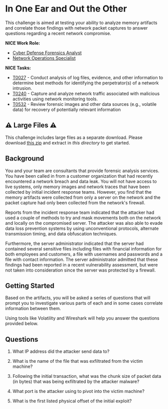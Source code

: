 # In One Ear and Out the Other

This challenge is aimed at testing your ability to analyze memory artifacts and correlate those findings with network packet captures to answer questions regarding a recent network compromise.

**NICE Work Role:**

- [Cyber Defense Forensics Analyst](https://niccs.cisa.gov/workforce-development/nice-framework/workroles?name=Cyber+Defense+Forensics+Analyst&id=All#)  
- [Network Operations Specialist](https://niccs.cisa.gov/workforce-development/nice-framework/workroles?name=Network+Operations+Specialist&id=All)

**NICE Tasks:**

- [T0027](https://niccs.cisa.gov/workforce-development/nice-framework/tasks?id=T0027&description=All) - Conduct analysis of log files, evidence, and other information to determine best methods for identifying the perpetrator(s) of a network intrusion.  
- [T0240](https://niccs.cisa.gov/workforce-development/nice-framework/tasks?id=T0240&description=All) - Capture and analyze network traffic associated with malicious activities using network monitoring tools.  
- [T0532](https://niccs.cisa.gov/workforce-development/nice-framework/tasks?id=T0532&description=All) - Review forensic images and other data sources (e.g., volatile data) for recovery of potentially relevant information

## ⚠️ Large Files ⚠️
This challenge includes large files as a separate download. Please download
[this zip](https://cisaprescup.blob.core.usgovcloudapi.net/pc2/team-round2-in-one-ear-largefiles.zip)
and extract in _this directory_ to get started.

## Background

You and your team are consultants that provide forensic analysis services. You have been called in from a customer organization that had recently encountered a network breach and data leak. You will not have access to live systems, only memory images and network traces that have been collected by initial incident response teams. However, you find that the memory artifacts were collected from only a server on the network and the packet capture had only been collected from the network's firewall.

Reports from the incident response team indicated that the attacker had used a couple of methods to try and mask movements both on the network and locally on the compromised server. The attacker was also able to evade data loss prevention systems by using unconventional protocols, alternate transmission timing, and data obfuscation techniques.

Furthermore, the server administrator indicated that the server had contained several sensitive files including files with financial information for both employees and customers, a file with usernames and passwords and a file with contact information. The server administrator admitted that these findings had been reported in a recent vulnerability assessment, but were not taken into consideration since the server was protected by a firewall.

## Getting Started

Based on the artifacts, you will be asked a series of questions that will prompt you to investigate various parts of each and in some cases correlate information between them.

Using tools like Volatility and Wireshark will help you answer the questions provided below.

## Questions

1. What IP address did the attacker send data to?

2. What is the name of the file that was exfiltrated from the victim machine?

3.  Following the initial transaction, what was the chunk size of packet data (in bytes) that was being exfiltrated by the attacker malware?

4. What port is the attacker using to pivot into the victim machine?

5. What is the first listed physical offset of the initial exploit?
